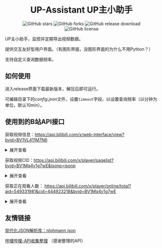 <h1 align="center">UP-Assistant UP主小助手</h1>

<p align="center">
    <a href="https://github.com/skykeyjoker/UP-Assistant/stargazers" style="text-decoration:none">
        <img src="https://img.shields.io/github/stars/skykeyjoker/UP-Assistant.svg" alt="GitHub stars"/>
    </a>
    <a href="https://github.com/skykeyjoker/UP-Assistant/network" style="text-decoration:none" >
        <img src="https://img.shields.io/github/forks/skykeyjoker/UP-Assistant.svg" alt="GitHub forks"/>
    </a>
    <a href="https://github.com/skykeyjoker/UP-Assistant/releases" style="text-decoration:none" >
        <img src="https://img.shields.io/github/downloads/skykeyjoker/UP-Assistant/latest/total.svg" alt="GitHub release download"/>
    </a>
    <a href="https://github.com/skykeyjoker/UP-Assistant/blob/master/LICENSE" style="text-decoration:none" >
        <img src="https://img.shields.io/badge/License-MIT-flat.svg" alt="GitHub license"/>
    </a>
</p>

UP主小助手，监控并定期导出视频数据。

提供交互友好型用户界面。（有图形界面，没图形界面的为什么不用Python？）

支持自定义查询数据频率。

## 如何使用

进入release界面下载最新版本，解压后即可运行。

可编辑目录下的*config.json*文件，设置`timeout`字段，以设置查询频率（以分钟为单位，默认10min）。

## 使用到的B站API接口

获取视频信息：https://api.bilibili.com/x/web-interface/view?bvid=BV1VL411M7N6
<details>
<summary>展开查看</summary>
<pre><code>
{
  "code": 0,
  "message": "0",
  "ttl": 1,
  "data": {
    "bvid": "BV1VL411M7N6",
    "aid": 464385686,
    "videos": 1,
    "tid": 27,
    "tname": "综合",
    "copyright": 1,
    "pic": "http://i2.hdslb.com/bfs/archive/48acbd962378f782ad315c67b583ece5fa5ea80f.jpg",
    "title": "嘉然的全场最佳特写",
    "pubdate": 1637716518,
    "ctime": 1637672428,
    "desc": "然然来了全biu~了\n@A-SOUL_Official  \n嘉然@嘉然今天吃什么  \n向晚@向晚大魔王  \n乃琳@乃琳Queen  \n贝拉@贝拉kira",
    "desc_v2": [
      {
        "raw_text": "然然来了全biu~了\n",
        "type": 1,
        "biz_id": 0
      },
      {
        "raw_text": "A-SOUL_Official",
        "type": 2,
        "biz_id": 703007996
      },
      {
        "raw_text": " \n嘉然",
        "type": 1,
        "biz_id": 0
      },
      {
        "raw_text": "嘉然今天吃什么",
        "type": 2,
        "biz_id": 672328094
      },
      {
        "raw_text": " \n向晚",
        "type": 1,
        "biz_id": 0
      },
      {
        "raw_text": "向晚大魔王",
        "type": 2,
        "biz_id": 672346917
      },
      {
        "raw_text": " \n乃琳",
        "type": 1,
        "biz_id": 0
      },
      {
        "raw_text": "乃琳Queen",
        "type": 2,
        "biz_id": 672342685
      },
      {
        "raw_text": " \n贝拉",
        "type": 1,
        "biz_id": 0
      },
      {
        "raw_text": "贝拉kira",
        "type": 2,
        "biz_id": 672353429
      }
    ],
    "state": 0,
    "duration": 26,
    "rights": {
      "bp": 0,
      "elec": 0,
      "download": 1,
      "movie": 0,
      "pay": 0,
      "hd5": 1,
      "no_reprint": 1,
      "autoplay": 1,
      "ugc_pay": 0,
      "is_cooperation": 0,
      "ugc_pay_preview": 0,
      "no_background": 0,
      "clean_mode": 0,
      "is_stein_gate": 0,
      "is_360": 0,
      "no_share": 0
    },
    "owner": {
      "mid": 12585189,
      "name": "理塘J真",
      "face": "http://i0.hdslb.com/bfs/face/a4cee84f00da2daf59e5f9ebfda48d2520bc5cf3.jpg"
    },
    "stat": {
      "aid": 464385686,
      "view": 126301,
      "danmaku": 29,
      "reply": 280,
      "favorite": 1579,
      "coin": 527,
      "share": 1310,
      "now_rank": 0,
      "his_rank": 0,
      "like": 4649,
      "dislike": 0,
      "evaluation": "",
      "argue_msg": ""
    },
    "dynamic": "",
    "cid": 448174390,
    "dimension": {
      "width": 1920,
      "height": 1080,
      "rotate": 0
    },
    "no_cache": false,
    "pages": [
      {
        "cid": 448174390,
        "page": 1,
        "from": "vupload",
        "part": "成品_2",
        "duration": 26,
        "vid": "",
        "weblink": "",
        "dimension": {
          "width": 1920,
          "height": 1080,
          "rotate": 0
        },
        "first_frame": "http://i2.hdslb.com/bfs/storyff/n211124a2ia2gewyfgwo7p3dcy0kcq7s_firsti.jpg"
      }
    ],
    "subtitle": {
      "allow_submit": false,
      "list": []
    },
    "user_garb": {
      "url_image_ani_cut": "http://i0.hdslb.com/bfs/garb/item/f9a3f4aadb1cf268fc411c7b4cc99d07df3e778a.bin"
    },
    "honor_reply": {}
  }
}
</code></pre>
</details>

获取视频CID：https://api.bilibili.com/x/player/pagelist?bvid=BV1Mq4y1g7wE&jsonp=jsonp
<details>
<summary>展开查看</summary>
<pre><code>
{
  "code": 0,
  "message": "0",
  "ttl": 1,
  "data": [
    {
      "cid": 444923218,
      "page": 1,
      "from": "vupload",
      "part": "《原神》小剧场——「蒙德茶会」第四期",
      "duration": 2818,
      "vid": "",
      "weblink": "",
      "dimension": {
        "width": 1920,
        "height": 1080,
        "rotate": 0
      },
      "first_frame": "http://i1.hdslb.com/bfs/storyff/n211119a2isrra3cu85zl1yp8yvl07o4_firsti.jpg"
    }
  ]
}
</code></pre>
</details>

获取正在观看人数：
https://api.bilibili.com/x/player/online/total?aid=549331981&cid=444923218&bvid=BV1Mq4y1g7wE
<details>
<summary>展开查看</summary>
<pre><code>
{
  "code": 0,
  "message": "0",
  "ttl": 1,
  "data": {
    "total": "426",
    "count": "216",
    "show_switch": {
      "total": true,
      "count": true
    },
    "abtest": {
      "group": "b"
    }
  }
}
</code></pre>
</details>

## 友情链接

[现代化JSON解析库：nlohmann json](https://github.com/nlohmann/json)

[哔哩哔哩-API收集整理](https://github.com/SocialSisterYi/bilibili-API-collect) （感谢整理的API）
